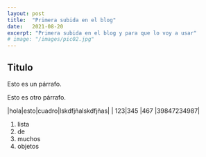 ```yaml
---
layout: post
title:  "Primera subida en el blog"
date:   2021-08-20
excerpt: "Primera subida en el blog y para que lo voy a usar"
# image: "/images/pic02.jpg"
---
```


## Titulo
Esto es un párrafo.

Esto es otro párrafo.

|hola|esto|cuadro|lskdfjñalskdfjñas|
| 123|345 |467   |39847234987|

1. lista
2. de
3. muchos
4. objetos